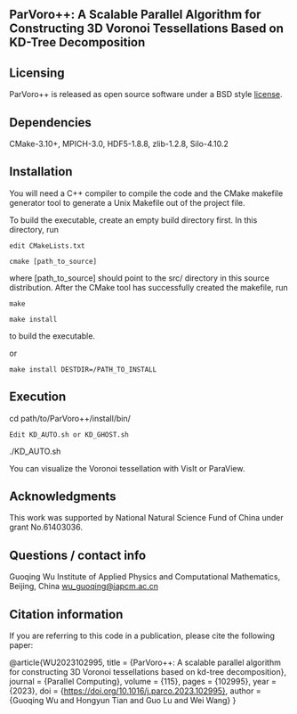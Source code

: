 ## ParVoro++: A Scalable Parallel Algorithm for Constructing 3D Voronoi Tessellations Based on KD-Tree Decomposition

## Licensing

ParVoro++ is released as open source software under a BSD style [license](./LICENSE).

## Dependencies

CMake-3.10+, MPICH-3.0, HDF5-1.8.8, zlib-1.2.8, Silo-4.10.2

## Installation

You will need a C++ compiler to compile the code and the CMake makefile generator tool to
generate a Unix Makefile out of the project file.

To build the executable, create an empty build directory first. In this directory, run

    edit CMakeLists.txt

    cmake [path_to_source]

where [path_to_source] should point to the src/ directory in this source distribution.
After the CMake tool has successfully created the makefile, run

    make

    make install

to build the executable.

or

    make install DESTDIR=/PATH_TO_INSTALL

## Execution

cd path/to/ParVoro++/install/bin/

```
Edit KD_AUTO.sh or KD_GHOST.sh

```

./KD_AUTO.sh

You can visualize the Voronoi tessellation with VisIt or ParaView.

## Acknowledgments

This work was supported by National Natural Science Fund of China under grant No.61403036.

## Questions / contact info

Guoqing Wu
Institute of Applied Physics and Computational Mathematics, Beijing, China
wu_guoqing@iapcm.ac.cn

## Citation information

If you are referring to this code in a publication, please cite the following paper:

@article{WU2023102995,
title = {ParVoro++: A scalable parallel algorithm for constructing 3D Voronoi tessellations based on kd-tree decomposition},
journal = {Parallel Computing},
volume = {115},
pages = {102995},
year = {2023},
doi = {https://doi.org/10.1016/j.parco.2023.102995},
author = {Guoqing Wu and Hongyun Tian and Guo Lu and Wei Wang}
}